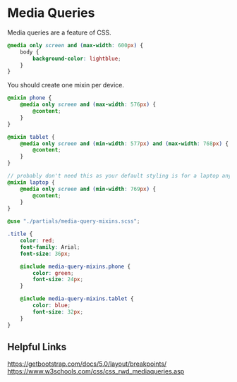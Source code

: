 # Media Queries
Media queries are a feature of CSS.

```CSS
@media only screen and (max-width: 600px) {
    body {
        background-color: lightblue;
    }
}
```

You should create one mixin per device.

```SCSS
@mixin phone {
    @media only screen and (max-width: 576px) {
        @content;
    }
}

@mixin tablet {
    @media only screen and (min-width: 577px) and (max-width: 768px) {
        @content;
    }
}

// probably don't need this as your default styling is for a laptop anyway
@mixin laptop {
    @media only screen and (min-width: 769px) {
        @content;
    }
}
```

```SCSS
@use "./partials/media-query-mixins.scss";

.title {
    color: red;
    font-family: Arial;
    font-size: 36px;

    @include media-query-mixins.phone {
        color: green;
        font-size: 24px;
    }

    @include media-query-mixins.tablet {
        color: blue;
        font-size: 32px;
    }
}
```

## Helpful Links
https://getbootstrap.com/docs/5.0/layout/breakpoints/
https://www.w3schools.com/css/css_rwd_mediaqueries.asp